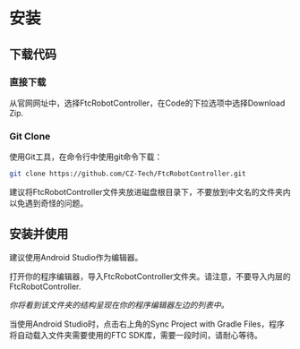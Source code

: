 # 安装

## 下载代码

### 直接下载

从官网网址中，选择FtcRobotController，在Code的下拉选项中选择Download Zip.

### Git Clone

使用Git工具，在命令行中使用git命令下载：

```sh
git clone https://github.com/CZ-Tech/FtcRobotController.git
```

建议将FtcRobotController文件夹放进磁盘根目录下，不要放到中文名的文件夹内以免遇到奇怪的问题。

## 安装并使用

建议使用Android Studio作为编辑器。

打开你的程序编辑器，导入FtcRobotController文件夹。请注意，不要导入内层的FtcRobotController.

_你将看到该文件夹的结构呈现在你的程序编辑器左边的列表中。_

当使用Android Studio时，点击右上角的Sync Project with Gradle Files，程序将自动载入文件夹需要使用的FTC SDK库，需要一段时间，请耐心等待。
